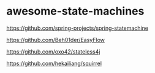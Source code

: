 # awesome-state-machines

https://github.com/spring-projects/spring-statemachine

https://github.com/Beh01der/EasyFlow

https://github.com/oxo42/stateless4j

https://github.com/hekailiang/squirrel
